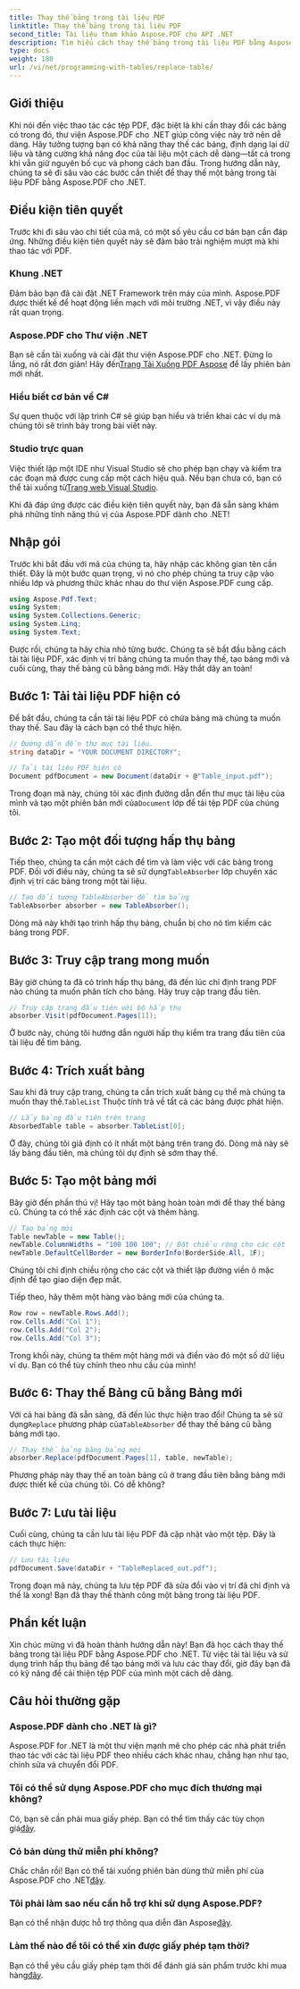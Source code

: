 ```yaml
---
title: Thay thế bảng trong tài liệu PDF
linktitle: Thay thế bảng trong tài liệu PDF
second_title: Tài liệu tham khảo Aspose.PDF cho API .NET
description: Tìm hiểu cách thay thế bảng trong tài liệu PDF bằng Aspose.PDF cho .NET. Hướng dẫn từng bước, bao gồm mẹo và thủ thuật.
type: docs
weight: 180
url: /vi/net/programming-with-tables/replace-table/
---
```

## Giới thiệu

Khi nói đến việc thao tác các tệp PDF, đặc biệt là khi cần thay đổi các bảng có trong đó, thư viện Aspose.PDF cho .NET giúp công việc này trở nên dễ dàng. Hãy tưởng tượng bạn có khả năng thay thế các bảng, định dạng lại dữ liệu và tăng cường khả năng đọc của tài liệu một cách dễ dàng—tất cả trong khi vẫn giữ nguyên bố cục và phong cách ban đầu. Trong hướng dẫn này, chúng ta sẽ đi sâu vào các bước cần thiết để thay thế một bảng trong tài liệu PDF bằng Aspose.PDF cho .NET.

## Điều kiện tiên quyết

Trước khi đi sâu vào chi tiết của mã, có một số yêu cầu cơ bản bạn cần đáp ứng. Những điều kiện tiên quyết này sẽ đảm bảo trải nghiệm mượt mà khi thao tác với PDF.

### Khung .NET
Đảm bảo bạn đã cài đặt .NET Framework trên máy của mình. Aspose.PDF được thiết kế để hoạt động liền mạch với môi trường .NET, vì vậy điều này rất quan trọng.

### Aspose.PDF cho Thư viện .NET
 Bạn sẽ cần tải xuống và cài đặt thư viện Aspose.PDF cho .NET. Đừng lo lắng, nó rất đơn giản! Hãy đến[Trang Tải Xuống PDF Aspose](https://releases.aspose.com/pdf/net/) để lấy phiên bản mới nhất.

### Hiểu biết cơ bản về C#
Sự quen thuộc với lập trình C# sẽ giúp bạn hiểu và triển khai các ví dụ mà chúng tôi sẽ trình bày trong bài viết này.

### Studio trực quan
 Việc thiết lập một IDE như Visual Studio sẽ cho phép bạn chạy và kiểm tra các đoạn mã được cung cấp một cách hiệu quả. Nếu bạn chưa có, bạn có thể tải xuống từ[Trang web Visual Studio](https://visualstudio.microsoft.com/downloads/).

Khi đã đáp ứng được các điều kiện tiên quyết này, bạn đã sẵn sàng khám phá những tính năng thú vị của Aspose.PDF dành cho .NET!

## Nhập gói

Trước khi bắt đầu với mã của chúng ta, hãy nhập các không gian tên cần thiết. Đây là một bước quan trọng, vì nó cho phép chúng ta truy cập vào nhiều lớp và phương thức khác nhau do thư viện Aspose.PDF cung cấp.

```csharp
using Aspose.Pdf.Text;
using System;
using System.Collections.Generic;
using System.Linq;
using System.Text;
```

Được rồi, chúng ta hãy chia nhỏ từng bước. Chúng ta sẽ bắt đầu bằng cách tải tài liệu PDF, xác định vị trí bảng chúng ta muốn thay thế, tạo bảng mới và cuối cùng, thay thế bảng cũ bằng bảng mới. Hãy thắt dây an toàn!

## Bước 1: Tải tài liệu PDF hiện có

Để bắt đầu, chúng ta cần tải tài liệu PDF có chứa bảng mà chúng ta muốn thay thế. Sau đây là cách bạn có thể thực hiện.

```csharp
// Đường dẫn đến thư mục tài liệu.
string dataDir = "YOUR DOCUMENT DIRECTORY";

// Tải tài liệu PDF hiện có
Document pdfDocument = new Document(dataDir + @"Table_input.pdf");
```

Trong đoạn mã này, chúng tôi xác định đường dẫn đến thư mục tài liệu của mình và tạo một phiên bản mới của`Document` lớp để tải tệp PDF của chúng tôi.

## Bước 2: Tạo một đối tượng hấp thụ bảng

 Tiếp theo, chúng ta cần một cách để tìm và làm việc với các bảng trong PDF. Đối với điều này, chúng ta sẽ sử dụng`TableAbsorber` lớp chuyên xác định vị trí các bảng trong một tài liệu.

```csharp
// Tạo đối tượng TableAbsorber để tìm bảng
TableAbsorber absorber = new TableAbsorber();
```

Dòng mã này khởi tạo trình hấp thụ bảng, chuẩn bị cho nó tìm kiếm các bảng trong PDF.

## Bước 3: Truy cập trang mong muốn

Bây giờ chúng ta đã có trình hấp thụ bảng, đã đến lúc chỉ định trang PDF nào chúng ta muốn phân tích cho bảng. Hãy truy cập trang đầu tiên.

```csharp
// Truy cập trang đầu tiên với bộ hấp thụ
absorber.Visit(pdfDocument.Pages[1]);
```

Ở bước này, chúng tôi hướng dẫn người hấp thụ kiểm tra trang đầu tiên của tài liệu để tìm bảng.

## Bước 4: Trích xuất bảng

 Sau khi đã truy cập trang, chúng ta cần trích xuất bảng cụ thể mà chúng ta muốn thay thế.`TableList` Thuộc tính trả về tất cả các bảng được phát hiện.

```csharp
// Lấy bảng đầu tiên trên trang
AbsorbedTable table = absorber.TableList[0];
```

Ở đây, chúng tôi giả định có ít nhất một bảng trên trang đó. Dòng mã này sẽ lấy bảng đầu tiên, mà chúng tôi dự định sẽ sớm thay thế.

## Bước 5: Tạo một bảng mới

Bây giờ đến phần thú vị! Hãy tạo một bảng hoàn toàn mới để thay thế bảng cũ. Chúng ta có thể xác định các cột và thêm hàng.

```csharp
// Tạo bảng mới
Table newTable = new Table();
newTable.ColumnWidths = "100 100 100"; // Đặt chiều rộng cho các cột
newTable.DefaultCellBorder = new BorderInfo(BorderSide.All, 1F);
```

Chúng tôi chỉ định chiều rộng cho các cột và thiết lập đường viền ô mặc định để tạo giao diện đẹp mắt.

Tiếp theo, hãy thêm một hàng vào bảng mới của chúng ta.

```csharp
Row row = newTable.Rows.Add();
row.Cells.Add("Col 1");
row.Cells.Add("Col 2");
row.Cells.Add("Col 3");
```

Trong khối này, chúng ta thêm một hàng mới và điền vào đó một số dữ liệu ví dụ. Bạn có thể tùy chỉnh theo nhu cầu của mình!

## Bước 6: Thay thế Bảng cũ bằng Bảng mới

 Với cả hai bảng đã sẵn sàng, đã đến lúc thực hiện trao đổi! Chúng ta sẽ sử dụng`Replace` phương pháp của`TableAbsorber` để thay thế bảng cũ bằng bảng mới tạo.

```csharp
// Thay thế bảng bằng bảng mới
absorber.Replace(pdfDocument.Pages[1], table, newTable);
```

Phương pháp này thay thế an toàn bảng cũ ở trang đầu tiên bằng bảng mới được thiết kế của chúng tôi. Có dễ không?

## Bước 7: Lưu tài liệu

Cuối cùng, chúng ta cần lưu tài liệu PDF đã cập nhật vào một tệp. Đây là cách thực hiện:

```csharp
// Lưu tài liệu
pdfDocument.Save(dataDir + "TableReplaced_out.pdf");
```

Trong đoạn mã này, chúng ta lưu tệp PDF đã sửa đổi vào vị trí đã chỉ định và thế là xong! Bạn đã thay thế thành công một bảng trong tài liệu PDF.

## Phần kết luận

Xin chúc mừng vì đã hoàn thành hướng dẫn này! Bạn đã học cách thay thế bảng trong tài liệu PDF bằng Aspose.PDF cho .NET. Từ việc tải tài liệu và sử dụng trình hấp thụ bảng để tạo bảng mới và lưu các thay đổi, giờ đây bạn đã có kỹ năng để cải thiện tệp PDF của mình một cách dễ dàng.

## Câu hỏi thường gặp

### Aspose.PDF dành cho .NET là gì?  
Aspose.PDF for .NET là một thư viện mạnh mẽ cho phép các nhà phát triển thao tác với các tài liệu PDF theo nhiều cách khác nhau, chẳng hạn như tạo, chỉnh sửa và chuyển đổi PDF.

### Tôi có thể sử dụng Aspose.PDF cho mục đích thương mại không?  
 Có, bạn sẽ cần phải mua giấy phép. Bạn có thể tìm thấy các tùy chọn giá[đây](https://purchase.aspose.com/buy).

### Có bản dùng thử miễn phí không?  
 Chắc chắn rồi! Bạn có thể tải xuống phiên bản dùng thử miễn phí của Aspose.PDF cho .NET[đây](https://releases.aspose.com/).

### Tôi phải làm sao nếu cần hỗ trợ khi sử dụng Aspose.PDF?  
 Bạn có thể nhận được hỗ trợ thông qua diễn đàn Aspose[đây](https://forum.aspose.com/c/pdf/10).

### Làm thế nào để tôi có thể xin được giấy phép tạm thời?  
 Bạn có thể yêu cầu giấy phép tạm thời để đánh giá sản phẩm trước khi mua hàng[đây](https://purchase.aspose.com/temporary-license/).